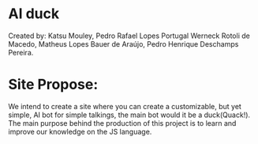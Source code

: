# AI duck

Created by:
Katsu Mouley,
Pedro Rafael Lopes Portugal Werneck Rotoli de Macedo,
Matheus Lopes Bauer de Araújo,
Pedro Henrique Deschamps Pereira.

# Site Propose:
We intend to create a site where you can create a customizable, but yet simple, AI bot for simple talkings, the main bot would it be a duck(Quack!). The main purpose behind the production of this project is to learn and improve our knowledge on the JS language.

